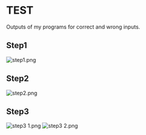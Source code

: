 # TEST
Outputs of my programs for correct and wrong inputs.

## Step1
![step1.png](https://img.picui.cn/free/2024/06/07/66632b519948e.png)

## Step2
![step2.png](https://img.picui.cn/free/2024/06/07/66632b5189bc0.png)

## Step3
![step3 1.png](https://img.picui.cn/free/2024/06/07/66632b5163b4e.png)
![step3 2.png](https://img.picui.cn/free/2024/06/07/66632b5137678.png)